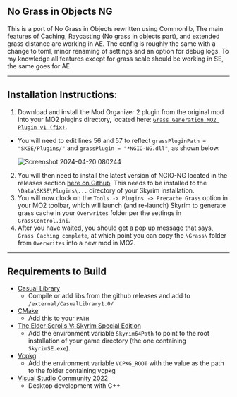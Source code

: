 ## No Grass in Objects NG

This is a port of No Grass in Objects rewritten using Commonlib, The main features of Caching, Raycasting (No grass in objects part), and extended grass distance are working in AE. The config is roughly the same with a change to toml, minor renaming of settings and an option for debug logs. To my knowledge all features except for grass scale should be working in SE, the same goes for AE.

---

## Installation Instructions:

1. Download and install the Mod Organizer 2 plugin from the original mod into your MO2 plugins directory, located here: [`Grass Generation MO2 Plugin v1 (fix)`](https://www.nexusmods.com/skyrimspecialedition/mods/42161?tab=files).
 - You will need to edit lines 56 and 57 to reflect `grassPluginPath = "SKSE/Plugins/"` and `grassPlugin = "*NGIO-NG.dll"`, as shown below.

    ![Screenshot 2024-04-20 080244](https://github.com/AllstaRawR/No-Grass-In-Objects-NG/assets/164591926/af9cced5-e1f9-49b8-8014-863e6195d87f)

2. You will then need to install the latest version of NGIO-NG located in the releases section [here on Github](https://github.com/SaneEngineer/No-Grass-In-Objects-NG/releases/). This needs to be installed to the `\Data\SKSE\Plugins\...` directory of your Skyrim installation.
3. You will now clock on the `Tools -> Plugins -> Precache Grass` option in your MO2 toolbar, which will launch (and re-launch) Skyrim to generate grass cache in your `Overwrites` folder per the settings in `GrassControl.ini`.
4. After you have waited, you should get a pop up message that says, `Grass Caching complete`, at which point you can copy the `\Grass\` folder from `Overwrites` into a new mod in MO2.

---

## Requirements to Build

- [Casual Library](https://github.com/CasualCoder91/CasualLibrary/)
  - Compile or add libs from the github releases and add to `/external/CasualLibrary1.0/`
- [CMake](https://cmake.org/)
  - Add this to your `PATH`
- [The Elder Scrolls V: Skyrim Special Edition](https://store.steampowered.com/app/489830)
  - Add the environment variable `Skyrim64Path` to point to the root installation of your game directory (the one containing `SkyrimSE.exe`).
- [Vcpkg](https://github.com/microsoft/vcpkg)
  - Add the environment variable `VCPKG_ROOT` with the value as the path to the folder containing vcpkg
- [Visual Studio Community 2022](https://visualstudio.microsoft.com/)
  - Desktop development with C++
